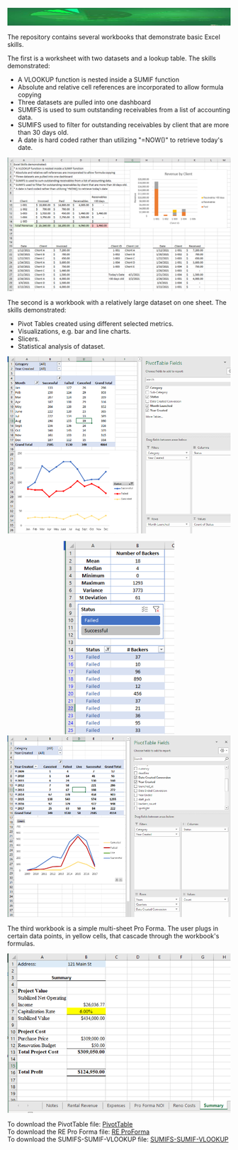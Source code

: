 <html>
<p align="center"><img width="100%" height="40" src="Images/background.jpg"></p>            
<body>
<p>
The repository contains several workbooks that demonstrate basic Excel skills.

The first is a worksheet with two datasets and a lookup table. The skills demonstrated:
* A VLOOKUP function is nested inside a SUMIF function
* Absolute and relative cell references are incorporated to allow formula copying
* Three datasets are pulled into one dashboard
* SUMIFS is used to sum outstanding receivables from a list of accounting data.
* SUMIFS used to filter for outstanding receivables by client that are more than 30 days old.
* A date is hard coded rather than utilizing "=NOW()" to retrieve today's date.

<p align="center"><img width="640" height="auto" src="Images/SUMIFS.PNG"></p> 

The second is a workbook with a relatively large dataset on one sheet. The skills demonstrated:
* Pivot Tables created using different selected metrics.
* Visualizations, e.g. bar and line charts.
* Slicers.
* Statistical analysis of dataset.

<p align="center"><img width="640" height="auto" src="Images/Pivot.PNG"></p>
  
<p align="center">
    <img width="250" height="auto" hspace="30" src="Images/PivotStats.PNG"><img width="536" height="auto" src="Images/DatesPivot.PNG">
</p>

    
The third workbook is a simple multi-sheet Pro Forma. The user plugs in certain data points, in yellow cells, that cascade through the workbook's formulas.
<p align="center"><img width="640" height="auto" src="Images/RE.PNG"></p>
 
To download the PivotTable file: [PivotTable](Pivots.xlsx)<br>
To download the RE Pro Forma file: [RE ProForma](MultiSheet.xlsx)<br>
To download the SUMIFS-SUMIF-VLOOKUP file: [SUMIFS-SUMIF-VLOOKUP](SUMIF-SUMIFS-VLOOKUP.xlsx)<br>

</body>
</html>
